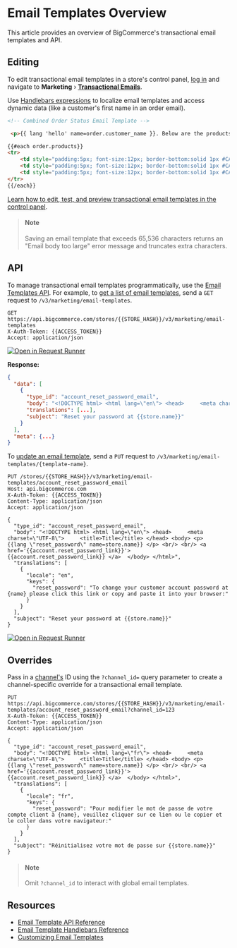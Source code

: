 # Email Templates Overview



This article provides an overview of BigCommerce's transactional email templates and API.


## Editing

To edit transactional email templates in a store's control panel, [log in](https://support.bigcommerce.com/s/article/Logging-Into-Your-Store) and navigate to **Marketing** › [**Transactional Emails**](http://login.bigcommerce.com/deep-links/manage/transactional-emails).

Use [Handlebars expressions](https://developer.bigcommerce.com/api-docs/store-management/email-templates/handlebars) to localize email templates and access dynamic data (like a customer's first name in an order email).


```html
<!-- Combined Order Status Email Template -->

 <p>{{ lang 'hello' name=order.customer_name }}. Below are the products you ordered.</p>

{{#each order.products}}
<tr>
    <td style="padding:5px; font-size:12px; border-bottom:solid 1px #CACACA"><strong>{{ name }}</strong></td>
    <td style="padding:5px; font-size:12px; border-bottom:solid 1px #CACACA" width="100" align="center">{{#if sku }}{{ sku }}{{else}}&nbsp;{{/if}}</td>
    <td style="padding:5px; font-size:12px; border-bottom:solid 1px #CACACA" width="100" align="center">{{ quantity }}</td>
</tr>
{{/each}}
```

[Learn how to edit, test, and preview transactional email templates in the control panel](https://support.bigcommerce.com/s/article/Customizing-Emails).

<!-- theme: info -->
> #### Note
> Saving an email template that exceeds 65,536 characters returns an "Email body too large" error message and truncates extra characters.


## API

To manage transactional email templates programmatically, use the [Email Templates API](https://developer.bigcommerce.com/api-reference/store-management/email-templates). For example, to [get a list of email templates](https://developer.bigcommerce.com/api-reference/store-management/email-templates/email-templates/getemailtemplates), send a `GET` request to `/v3/marketing/email-templates`.

```http
GET https://api.bigcommerce.com/stores/{{STORE_HASH}}/v3/marketing/email-templates
X-Auth-Token: {{ACCESS_TOKEN}}
Accept: application/json
```

[![Open in Request Runner](https://storage.googleapis.com/bigcommerce-production-dev-center/images/Open-Request-Runner.svg)](https://developer.bigcommerce.com/api-reference/store-management/email-templates/email-templates/getemailtemplates#requestrunner)


**Response:**

```json
{
  "data": [
    {
      "type_id": "account_reset_password_email",
      "body": "<!DOCTYPE html> <html lang=\"en\"> <head>     <meta charset=\"UTF-8\">     <title>Title</title> </head> <body> <p>     {{lang \"reset_password\" name=store.name}} </p> <br/> <br/> <a href='{{account.reset_password_link}}'>     {{account.reset_password_link}} </a>  </body> </html>",
      "translations": [...],
      "subject": "Reset your password at {{store.name}}"
    }
  ],
  "meta": {...}
}
```

To [update an email template](https://developer.bigcommerce.com/api-reference/store-management/email-templates/email-templates/updateemailtemplate), send a `PUT` request to `/v3/marketing/email-templates/{template-name}`.

```http
PUT /stores/{{STORE_HASH}}/v3/marketing/email-templates/account_reset_password_email
Host: api.bigcommerce.com
X-Auth-Token: {{ACCESS_TOKEN}}
Content-Type: application/json
Accept: application/json

{
  "type_id": "account_reset_password_email",
  "body": "<!DOCTYPE html> <html lang=\"en\"> <head>     <meta charset=\"UTF-8\">     <title>Title</title> </head> <body> <p>     {{lang \"reset_password\" name=store.name}} </p> <br/> <br/> <a href='{{account.reset_password_link}}'>     {{account.reset_password_link}} </a>  </body> </html>",
  "translations": [
    {
      "locale": "en",
      "keys": {
        "reset_password": "To change your customer account password at {name} please click this link or copy and paste it into your browser:"
      }
    }
  ],
  "subject": "Reset your password at {{store.name}}"
}
```

[![Open in Request Runner](https://storage.googleapis.com/bigcommerce-production-dev-center/images/Open-Request-Runner.svg)](https://developer.bigcommerce.com/api-reference/store-management/email-templates/email-templates/updateemailtemplate#requestrunner)

## Overrides

Pass in a [channel's](https://developer.bigcommerce.com/api-reference/store-management/channels) ID using the `?channel_id=` query parameter to create a channel-specific override for a transactional email template.

```http
PUT https://api.bigcommerce.com/stores/{{STORE_HASH}}/v3/marketing/email-templates/account_reset_password_email?channel_id=123
X-Auth-Token: {{ACCESS_TOKEN}}
Content-Type: application/json
Accept: application/json

{
  "type_id": "account_reset_password_email",
  "body": "<!DOCTYPE html> <html lang=\"fr\"> <head>     <meta charset=\"UTF-8\">     <title>Title</title> </head> <body> <p>     {{lang \"reset_password\" name=store.name}} </p> <br/> <br/> <a href='{{account.reset_password_link}}'>     {{account.reset_password_link}} </a>  </body> </html>",
  "translations": [
    {
      "locale": "fr",
      "keys": {
        "reset_password": "Pour modifier le mot de passe de votre compte client à {name}, veuillez cliquer sur ce lien ou le copier et le coller dans votre navigateur:"
      }
    }
  ],
  "subject": "Réinitialisez votre mot de passe sur {{store.name}}"
}
```

<!-- theme: info -->

> #### Note
> Omit `?channel_id` to interact with global email templates.



## Resources

* [Email Template API Reference](https://developer.bigcommerce.com/api-reference/store-management/email-templates)
* [Email Template Handlebars Reference](https://developer.bigcommerce.com/api-docs/store-management/email-templates/handlebars)
* [Customizing Email Templates](https://support.bigcommerce.com/s/article/Customizing-Emails)
